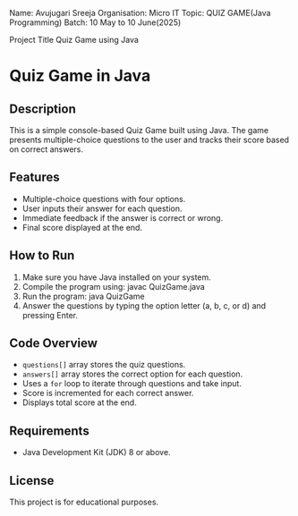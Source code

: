 Name: Avujugari Sreeja
Organisation: Micro IT
Topic: QUIZ GAME(Java Programming)
Batch: 10 May to 10 June(2025)

Project Title
Quiz Game using Java

# Quiz Game in Java

## Description
This is a simple console-based Quiz Game built using Java. The game presents multiple-choice questions to the user and tracks their score based on correct answers.

## Features
- Multiple-choice questions with four options.
- User inputs their answer for each question.
- Immediate feedback if the answer is correct or wrong.
- Final score displayed at the end.

## How to Run
1. Make sure you have Java installed on your system.
2. Compile the program using:
javac QuizGame.java
3. Run the program:
java QuizGame
4. Answer the questions by typing the option letter (a, b, c, or d) and pressing Enter.

## Code Overview
- `questions[]` array stores the quiz questions.
- `answers[]` array stores the correct option for each question.
- Uses a `for` loop to iterate through questions and take input.
- Score is incremented for each correct answer.
- Displays total score at the end.

## Requirements
- Java Development Kit (JDK) 8 or above.
  
## License
This project is for educational purposes.
